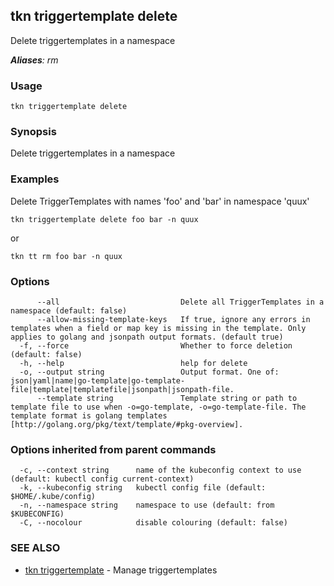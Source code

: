 ## tkn triggertemplate delete

Delete triggertemplates in a namespace

***Aliases**: rm*

### Usage

```
tkn triggertemplate delete
```

### Synopsis

Delete triggertemplates in a namespace

### Examples

Delete TriggerTemplates with names 'foo' and 'bar' in namespace 'quux'

    tkn triggertemplate delete foo bar -n quux

or

    tkn tt rm foo bar -n quux


### Options

```
      --all                           Delete all TriggerTemplates in a namespace (default: false)
      --allow-missing-template-keys   If true, ignore any errors in templates when a field or map key is missing in the template. Only applies to golang and jsonpath output formats. (default true)
  -f, --force                         Whether to force deletion (default: false)
  -h, --help                          help for delete
  -o, --output string                 Output format. One of: json|yaml|name|go-template|go-template-file|template|templatefile|jsonpath|jsonpath-file.
      --template string               Template string or path to template file to use when -o=go-template, -o=go-template-file. The template format is golang templates [http://golang.org/pkg/text/template/#pkg-overview].
```

### Options inherited from parent commands

```
  -c, --context string      name of the kubeconfig context to use (default: kubectl config current-context)
  -k, --kubeconfig string   kubectl config file (default: $HOME/.kube/config)
  -n, --namespace string    namespace to use (default: from $KUBECONFIG)
  -C, --nocolour            disable colouring (default: false)
```

### SEE ALSO

* [tkn triggertemplate](tkn_triggertemplate.md)	 - Manage triggertemplates

